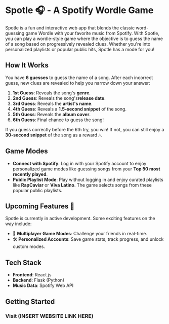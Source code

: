 # Spotle 🎧 - A Spotify Wordle Game

Spotle is a fun and interactive web app that blends the classic word-guessing game Wordle with your favorite music from Spotify. With Spotle, you can play a wordle-style game where the objective is to guess the name of a song based on progressively revealed clues. Whether you're into personalized playlists or popular public hits, Spotle has a mode for you!

## How It Works
You have **6 guesses** to guess the name of a song. After each incorrect guess, new clues are revealed to help you narrow down your answer:

1. **1st Guess**: Reveals the song's **genre**.
2. **2nd Guess**: Reveals the song's**release date**.
3. **3rd Guess**: Reveals the **artist's name**.
4. **4th Guess**: Reveals a **1.5-second snippet** of the song.
5. **5th Guess**: Reveals the **album cover**.
6. **6th Guess**: Final chance to guess the song!

If you guess correctly before the 6th try, you win! If not, you can still enjoy a **30-second snippet** of the song as a reward 🎶.

## Game Modes
- **Connect with Spotify**: Log in with your Spotify account to enjoy personalized game modes like guessing songs from your **Top 50 most recently played**.
- **Public Playlist Mode**: Play without logging in and enjoy curated playlists like **RapCaviar** or **Viva Latino**. The game selects songs from these popular public playlists.


## Upcoming Features 🚀
Spotle is currently in active development. Some exciting features on the way include:
- 👫 **Multiplayer Game Modes**: Challenge your friends in real-time.
- 🛠️ **Personalized Accounts**: Save game stats, track progress, and unlock custom modes.

## Tech Stack
- **Frontend**: React.js
- **Backend**: Flask (Python)
- **Music Data**: Spotify Web API

## Getting Started

### Visit (INSERT WEBSITE LINK HERE)
